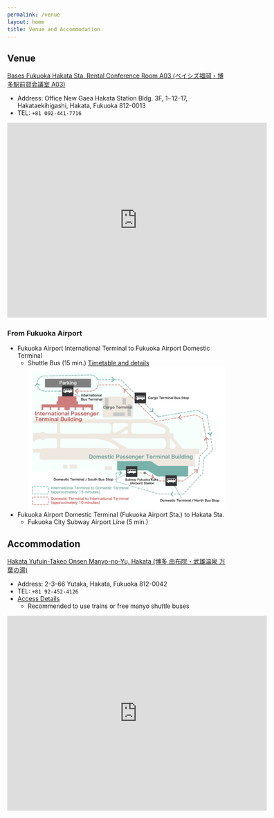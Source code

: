 ```yaml
---
permalink: /venue
layout: home
title: Venue and Accommodation
---
```



## Venue
[Bases Fukuoka Hakata Sta. Rental Conference Room A03 (ベイシズ福岡・博多駅前貸会議室 A03)](https://bases.asia/meetingroom/)

* Address: Office New Gaea Hakata Station Bldg. 3F, 1−12-17, Hakataekihigashi, Hakata, Fukuoka 812-0013
* TEL: `+81 092-441-7716`

<iframe src="https://www.google.com/maps/embed?pb=!1m18!1m12!1m3!1d3323.554362972866!2d130.42047285130874!3d33.59091804925103!2m3!1f0!2f0!3f0!3m2!1i1024!2i768!4f13.1!3m3!1m2!1s0x354191c8f7312213%3A0x78ec0060b035bf8e!2z44OZ44Kk44K344K656aP5bKh77yIQkFTRVPvvInljZrlpJrpp4XmnbHosrjjgZfkvJrorbDlrqQ!5e0!3m2!1sen!2sjp!4v1664440159319!5m2!1sen!2sjp" width="600" height="450" style="border:0;" allowfullscreen="" loading="lazy" referrerpolicy="no-referrer-when-downgrade"></iframe>

### From Fukuoka Airport
* Fukuoka Airport International Terminal to Fukuoka Airport Domestic Terminal
  * Shuttle Bus (15 min.) [Timetable and details](https://www.fukuoka-airport.jp/en/access/bus2.html)
    ![](../_imgs/fukuoka_airport_bus.png)
* Fukuoka Airport Domestic Terminal (Fukuoka Airport Sta.) to Hakata Sta.
  * Fukuoka City Subway Airport Line (5 min.)


## Accommodation
[Hakata Yufuin-Takeo Onsen Manyo-no-Yu, Hakata (博多 由布院・武雄温泉 万葉の湯)](https://www.manyo.co.jp/hakata/eng/)

* Address: 2-3-66 Yutaka, Hakata, Fukuoka 812-0042
* TEL: `+81 92-452-4126`
* [Access Details](https://www.manyo.co.jp/hakata/eng/access/)
  * Recommended to use trains or free manyo shuttle buses

<iframe src="https://www.google.com/maps/embed?pb=!1m14!1m8!1m3!1d14496.682539576004!2d130.43389926595657!3d33.59546805393383!3m2!1i1024!2i768!4f13.1!3m3!1m2!1s0x0%3A0x232bd79b4a006834!2sManyo%20No%20Yu!5e0!3m2!1sen!2sjp!4v1664439718691!5m2!1sen!2sjp" width="600" height="450" style="border:0;" allowfullscreen="" loading="lazy" referrerpolicy="no-referrer-when-downgrade"></iframe>
